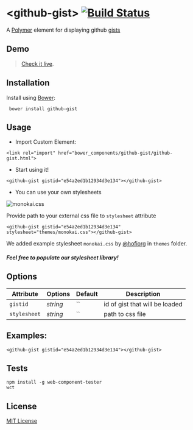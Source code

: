 # &lt;github-gist&gt; [![Build Status](https://travis-ci.org/dmaslov/github-gist.svg?branch=master)](https://travis-ci.org/dmaslov/github-gist)

A [Polymer](http://polymer-project.org) element for displaying github [gists](https://gist.github.com)

## Demo

> [Check it live](http://dmaslov.github.io/github-gist).

## Installation

Install using [Bower](http://bower.io):

```shell
 bower install github-gist
```

## Usage

* Import Custom Element:

```
<link rel="import" href="bower_components/github-gist/github-gist.html">
```

* Start using it!

```
<github-gist gistid="e54a2ed1b12934d3e134"></github-gist>
```

* You can use your own stylesheets

![monokai.css](http://i.imgur.com/abADNVW.png)

Provide path to your external css file to `stylesheet` attribute

```
<github-gist gistid="e54a2ed1b12934d3e134" stylesheet="themes/monokai.css"></github-gist>
```

We added example stylesheet `monokai.css` by [@hofiorg](https://github.com/hofiorg) in `themes` folder.

##### Feel free to populate our stylesheet library!

## Options

Attribute  | Options                   | Default             | Description
---        | ---                       | ---                 | ---
`gistid`      | *string*                  | ``                  | id of gist that will be loaded
`stylesheet`      | *string*                  | ``                  | path to css file


## Examples:

```
<github-gist gistid="e54a2ed1b12934d3e134"></github-gist>
```

## Tests

```shell
npm install -g web-component-tester
wct
```
## License

[MIT License](http://opensource.org/licenses/MIT)
